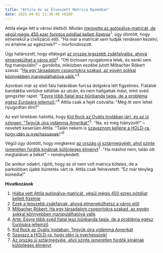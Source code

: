 ```yaml
---
title: "Attila és az Elveszett Matrica Nyomában"
date: 2025-04-01 11:30:48 +0100
---
```


Attila elege lett a városi életből. Miután <a href="https://telex.hu/gazdasag/2025/04/01/tdij-nusz-birsag-autopalya-matrica-ekm">megvette az autópálya-matricát, de végül mégis 450 ezer forintos pótdíjat kellett fizetnie</a><sup>1</sup>, úgy döntött, hogy elmenekül a civilizáció elől. "Ha már a matricát sem tudják rendesen kezelni, mi értelme az egésznek?" – morfondírozott.

Úgy határozott, hogy ellátogat <a href="https://www.zenga.hu/hello-otthon/a-csend-a-nyugalom-a-zsaktelepuelesek-cm8hergku8ih807umq0004u8f?utm_source=telex&amp;utm_medium=doboz&amp;utm_campaign=content&amp;utm_content=zsakfalvak">az ország legszebb zsákfalvaiba, ahová elmenekülhet a város elől</a><sup>2</sup>. "Ott biztosan nyugalomra lelek, és senki sem fog manipulálni" – gondolta, miközben eszébe jutott Milbacher Róbert szavai: "<a href="https://telex.hu/kult/2025/03/31/milbacher-robert-kodkepek-az-irodalom-lathataran-interju">Ha egy társadalom csoportokra szakad, az egyén sokkal könnyebben manipulálhatóvá válik.</a>"<sup>3</sup>

Azonban már az első falu határában furcsa dolgokra lett figyelmes. Fiatalok bandákba verődve sétáltak az utcán, és nem hallgattak mást, mint svéd gengszter rapet. "<a href="https://telex.hu/kulfold/2025/04/01/arte-sevdorszag-szervezett-bunozes-banda-tagok-kiskoru">Egyre több fiatal lesz bűnbanda tagja, de a probléma egész Európára jellemző.</a>"<sup>4</sup> Attila csak a fejét csóválta: "Még itt sem lehet nyugodtan élni?"

Az esti hírekben hallotta, hogy <a href="https://telex.hu/kulfold/2025/04/01/trump-koncertjegy-spekulacio-ellen-rendelet-kid-rock">Kid Rock az Ovális Irodában járt, és az új szlogen: \"Tegyük újra vidámmá Amerikát\"</a><sup>5</sup>. "Na, ez még hiányzott!" – nevetett keserűen Attila. "Talán nekem is <a href="https://hold.hu/holdblog/klasszis-dijatado-2025/?utm_source=telex&amp;utm_medium=holdbox_direct&amp;utm_campaign=alwayson">szavaznom kellene a HOLD-ra, hogy idén is nyerhessenek</a>!"<sup>6</sup>

Végül úgy döntött, hogy megkeresi <a href="https://www.zenga.hu/hello-otthon/termalfuerdo-es-otthon-hajdu-bihar-varmegyeben-cm8h7ysip585k08w5ju7we6hd">az ország új sztármegyéjét, ahol szinte ismeretlen fürdők kínálnak különleges élményt</a><sup>7</sup>. "Ha máshol nem, talán ott megtalálom a békét" – reménykedett.

De amikor odaért, rájött, hogy az út nem volt matrica köteles, de a parkolóban újabb büntetés várt rá. Attila csak felnevetett: "Ez már tényleg komédia!"

**Hivatkozások**

1. <a href="https://telex.hu/gazdasag/2025/04/01/tdij-nusz-birsag-autopalya-matrica-ekm">Hiába vett Attila autópálya-matricát, végül mégis 450 ezres pótdíjat kellett fizetnie</a>
2. <a href="https://www.zenga.hu/hello-otthon/a-csend-a-nyugalom-a-zsaktelepuelesek-cm8hergku8ih807umq0004u8f?utm_source=telex&amp;utm_medium=doboz&amp;utm_campaign=content&amp;utm_content=zsakfalvak">Ezek a legszebb zsákfalvak, ahová elmenekülhetsz a város elől</a>
3. <a href="https://telex.hu/kult/2025/03/31/milbacher-robert-kodkepek-az-irodalom-lathataran-interju">Milbacher Róbert: Ha egy társadalom csoportokra szakad, az egyén sokkal könnyebben manipulálhatóvá válik</a>
4. <a href="https://telex.hu/kulfold/2025/04/01/arte-sevdorszag-szervezett-bunozes-banda-tagok-kiskoru">Arte: Egyre több svéd fiatal lesz bűnbanda tagja, de a probléma egész Európára jellemző</a>
5. <a href="https://telex.hu/kulfold/2025/04/01/trump-koncertjegy-spekulacio-ellen-rendelet-kid-rock">Kid Rock az Ovális Irodában: Tegyük újra vidámmá Amerikát</a>
6. <a href="https://hold.hu/holdblog/klasszis-dijatado-2025/?utm_source=telex&amp;utm_medium=holdbox_direct&amp;utm_campaign=alwayson">Szavazz a HOLD-ra, hogy idén is nyerhessünk!</a>
7. <a href="https://www.zenga.hu/hello-otthon/termalfuerdo-es-otthon-hajdu-bihar-varmegyeben-cm8h7ysip585k08w5ju7we6hd">Az ország új sztármegyéje, ahol szinte ismeretlen fürdők kínálnak különleges élményt</a>